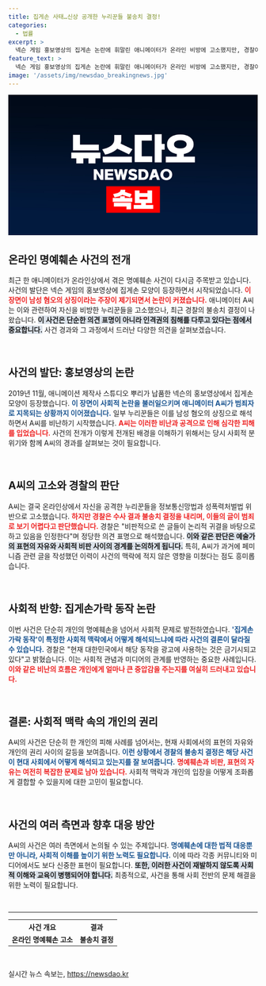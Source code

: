 ```yaml
---
title: 집게손 사태…신상 공개한 누리꾼들 불송치 결정!
categories:
  - 법률
excerpt: >
  넥슨 게임 홍보영상의 집게손 논란에 휘말린 애니메이터가 온라인 비방에 고소했지만, 경찰이 불송치 결정을 내렸다. 남성 혐오 의혹 속 진실은 밝혀졌지만, A씨의 신상은 이미 공개된 상황.
feature_text: >
  넥슨 게임 홍보영상의 집게손 논란에 휘말린 애니메이터가 온라인 비방에 고소했지만, 경찰이 불송치 결정을 내렸다. 남성 혐오 의혹 속 진실은 밝혀졌지만, A씨의 신상은 이미 공개된 상황.
image: '/assets/img/newsdao_breakingnews.jpg'
---
```


<p><img src="/assets/img/newsdao_breakingnews.jpg" alt="ranknews 속보" /></p>

<h2 data-ke-size="size26">온라인 명예훼손 사건의 전개</h2>

<p data-ke-size="size16">최근 한 애니메이터가 온라인상에서 겪은 명예훼손 사건이 다시금 주목받고 있습니다. 사건의 발단은 넥슨 게임의 홍보영상에 집게손 모양이 등장하면서 시작되었습니다. <b><span style="color: #ee2323;">이 장면이 남성 혐오의 상징이라는 주장이 제기되면서 논란이 커졌습니다.</span></b> 애니메이터 A씨는 이와 관련하여 자신을 비방한 누리꾼들을 고소했으나, 최근 경찰의 불송치 결정이 나왔습니다. <b><span style="background-color: #21538527;">이 사건은 단순한 의견 표명이 아니라 인격권의 침해를 다루고 있다는 점에서 중요합니다.</span></b> 사건 경과와 그 과정에서 드러난 다양한 의견을 살펴보겠습니다.</p>

<p data-ke-size="size16">&nbsp;</p>

<h2 data-ke-size="size26">사건의 발단: 홍보영상의 논란</h2>

<p data-ke-size="size16">2019년 11월, 애니메이션 제작사 스튜디오 뿌리가 납품한 넥슨의 홍보영상에서 집게손 모양이 등장했습니다. <b><span style="color: #1a5490;">이 장면이 사회적 논란을 불러일으키며 애니메이터 A씨가 범죄자로 지목되는 상황까지 이어졌습니다.</span></b> 일부 누리꾼들은 이를 남성 혐오의 상징으로 해석하면서 A씨를 비난하기 시작했습니다. <b><span style="color: #ee2323;">A씨는 이러한 비난과 공격으로 인해 심각한 피해를 입었습니다.</span></b> 사건의 전개가 이렇게 전개된 배경을 이해하기 위해서는 당시 사회적 분위기와 함께 A씨의 경과를 살펴보는 것이 필요합니다.</p>

<p data-ke-size="size16">&nbsp;</p>

<h2 data-ke-size="size26">A씨의 고소와 경찰의 판단</h2>

<p data-ke-size="size16">A씨는 결국 온라인상에서 자신을 공격한 누리꾼들을 정보통신망법과 성폭력처벌법 위반으로 고소했습니다. <b><span style="color: #ee2323;">하지만 경찰은 수사 결과 불송치 결정을 내리며, 이들의 글이 범죄로 보기 어렵다고 판단했습니다.</span></b> 경찰은 "비판적으로 쓴 글들이 논리적 귀결을 바탕으로 하고 있음을 인정한다"며 정당한 의견 표명으로 해석했습니다. <b><span style="background-color: #21538527;">이와 같은 판단은 예술가의 표현의 자유와 사회적 비판 사이의 경계를 논의하게 됩니다.</span></b> 특히, A씨가 과거에 페미니즘 관련 글을 작성했던 이력이 사건의 맥락에 적지 않은 영향을 미쳤다는 점도 흥미롭습니다.</p>

<p data-ke-size="size16">&nbsp;</p>

<h2 data-ke-size="size26">사회적 반향: 집게손가락 동작 논란</h2>

<p data-ke-size="size16">이번 사건은 단순히 개인의 명예훼손을 넘어서 사회적 문제로 발전하였습니다. <b><span style="color: #1a5490;">'집게손가락 동작'이 특정한 사회적 맥락에서 어떻게 해석되느냐에 따라 사건의 결론이 달라질 수 있습니다.</span></b> 경찰은 "현재 대한민국에서 해당 동작을 광고에 사용하는 것은 금기시되고 있다"고 밝혔습니다. 이는 사회적 관념과 미디어의 관계를 반영하는 중요한 사례입니다. <b><span style="color: #ee2323;">이와 같은 비난의 흐름은 개인에게 얼마나 큰 중압감을 주는지를 여실히 드러내고 있습니다.</span></b> </p>

<p data-ke-size="size16">&nbsp;</p>

<h2 data-ke-size="size26">결론: 사회적 맥락 속의 개인의 권리</h2>

<p data-ke-size="size16">A씨의 사건은 단순히 한 개인의 피해 사례를 넘어서는, 현재 사회에서의 표현의 자유와 개인의 권리 사이의 갈등을 보여줍니다. <b><span style="color: #1a5490;">이런 상황에서 경찰의 불송치 결정은 해당 사건이 현대 사회에서 어떻게 해석되고 있는지를 잘 보여줍니다.</span></b> <b><span style="color: #ee2323;">명예훼손과 비판, 표현의 자유는 여전히 복잡한 문제로 남아 있습니다.</span></b> 사회적 맥락과 개인의 입장을 어떻게 조화롭게 결합할 수 있을지에 대한 고민이 필요합니다.</p>

<p data-ke-size="size16">&nbsp;</p>

<h2 data-ke-size="size26">사건의 여러 측면과 향후 대응 방안</h2>

<p data-ke-size="size16">A씨의 사건은 여러 측면에서 논의될 수 있는 주제입니다. <b><span style="color: #1a5490;">명예훼손에 대한 법적 대응뿐만 아니라, 사회적 이해를 높이기 위한 노력도 필요합니다.</span></b> 이에 따라 각종 커뮤니티와 미디어에서도 보다 신중한 표현이 필요합니다. <b><span style="background-color: #21538527;">또한, 이러한 사건이 재발하지 않도록 사회적 이해와 교육이 병행되어야 합니다.</span></b> 최종적으로, 사건을 통해 사회 전반의 문제 해결을 위한 노력이 필요합니다.</p>

<p data-ke-size="size16">&nbsp;</p>

<hr />

<table style="width: 100%;">
    <tr>
        <th style="text-align: center;">사건 개요</th>
        <th style="text-align: center;">결과</th>
    </tr>
    <tr>
        <td style="text-align: center; height: 17px;"><b>온라인 명예훼손 고소</b></td>
        <td style="text-align: center; height: 17px;"><b>불송치 결정</b></td>
    </tr>
</table>

<p data-ke-size="size16">&nbsp;</p>
실시간 뉴스 속보는, <a href="https://newsdao.kr" rel="dofollow">https://newsdao.kr</a>


